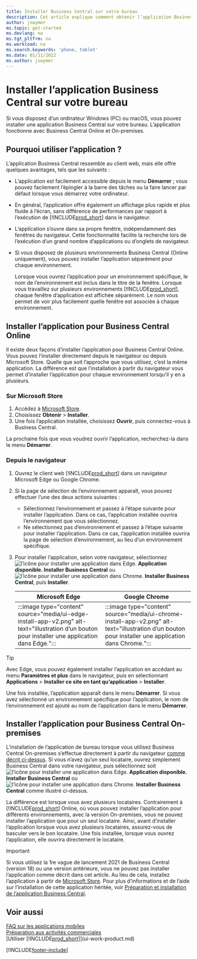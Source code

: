 ```yaml
---
title: Installer Business Central sur votre bureau
description: Cet article explique comment obtenir l’application Business Central sur un bureau Windows ou MACiOS.
author: jswymer
ms.topic: get-started
ms.devlang: na
ms.tgt_pltfrm: na
ms.workload: na
ms.search.keywords: 'phone, tablet'
ms.date: 01/11/2022
ms.author: jswymer
---
```

# Installer l’application Business Central sur votre bureau

Si vous disposez d’un ordinateur Windows (PC) ou macOS, vous pouvez installer une application Business Central sur votre bureau. L’application fonctionne avec Business Central Online et On-premises.

## Pourquoi utiliser l’application ?

L’application Business Central ressemble au client web, mais elle offre quelques avantages, tels que les suivants :

- L’application est facilement accessible depuis le menu **Démarrer** ; vous pouvez facilement l’épingler à la barre des tâches ou la faire lancer par défaut lorsque vous démarrez votre ordinateur.
- En général, l’application offre également un affichage plus rapide et plus fluide à l’écran, sans différence de performances par rapport à l’exécution de [!INCLUDE[prod_short](includes/prod_short.md)] dans le navigateur.
- L’application s’ouvre dans sa propre fenêtre, indépendamment des fenêtres du navigateur. Cette fonctionnalité facilite la recherche lors de l’exécution d’un grand nombre d’applications ou d’onglets de navigateur.
- Si vous disposez de plusieurs environnements Business Central (Online uniquement), vous pouvez installer l’application séparément pour chaque environnement.

     Lorsque vous ouvrez l’application pour un environnement spécifique, le nom de l’environnement est inclus dans le titre de la fenêtre. Lorsque vous travaillez sur plusieurs environnements [!INCLUDE[prod_short](includes/prod_short.md)], chaque fenêtre d’application est affichée séparément. Le nom vous permet de voir plus facilement quelle fenêtre est associée à chaque environnement.

## Installer l’application pour Business Central Online

Il existe deux façons d’installer l’application pour Business Central Online. Vous pouvez l’installer directement depuis le navigateur ou depuis Microsoft Store. Quelle que soit l’approche que vous utilisez, c’est la même application. La différence est que l’installation à partir du navigateur vous permet d’installer l’application pour chaque environnement lorsqu’il y en a plusieurs.

### Sur Microsoft Store

1. Accédez à [Microsoft Store](https://go.microsoft.com/fwlink/?linkid=2182870).
2. Choisissez **Obtenir** > **Installer**. 
3. Une fois l’application installée, choisissez **Ouvrir**, puis connectez-vous à Business Central.

La prochaine fois que vous voudrez ouvrir l’application, recherchez-la dans le menu **Démarrer**.

### Depuis le navigateur

1. Ouvrez le client web [!INCLUDE[prod_short](includes/prod_short.md)] dans un navigateur Microsoft Edge ou Google Chrome.

2. Si la page de sélection de l’environnement apparaît, vous pouvez effectuer l’une des deux actions suivantes :

   - Sélectionnez l’environnement et passez à l’étape suivante pour installer l’application. Dans ce cas, l’application installée ouvrira l’environnement que vous sélectionnez.
   - Ne sélectionnez pas d’environnement et passez à l’étape suivante pour installer l’application. Dans ce cas, l’application installée ouvrira la page de sélection d’environnement, au lieu d’un environnement spécifique.

3. Pour installer l’application, selon votre navigateur, sélectionnez ![l’icône pour installer une application dans Edge.](media/ui-edge-install-app-icon.png) **Application disponible. Installer Business Central** ou ![l’icône pour installer une application dans Chrome.](media/ui-chrome-install-app-icon.png) **Installer Business Central**, puis **Installer**.

   | Microsoft Edge | Google Chrome |
   |--|--|
   | :::image type="content" source="media/ui-edge-install-app-v2.png" alt-text="illustration d’un bouton pour installer une application dans Edge."::: | :::image type="content" source="media/ui-chrome-install-app-v2.png" alt-text="illustration d’un bouton pour installer une application dans Chrome."::: |

  > [!TIP]
  > Avec Edge, vous pouvez également installer l’application en accédant au menu **Paramètres et plus** dans le navigateur, puis en sélectionnant **Applications** > **Installer ce site en tant qu’application** > **Installer**.

Une fois installée, l’application apparaît dans le menu **Démarrer**. Si vous avez sélectionné un environnement spécifique pour l’application, le nom de l’environnement est ajouté au nom de l’application dans le menu **Démarrer**.

## Installer l’application pour Business Central On-premises

L’installation de l’application de bureau lorsque vous utilisez Business Central On-premises s’effectue directement à partir du navigateur [comme décrit ci-dessus](#from-the-browser). Si vous n’avez qu’un seul locataire, ouvrez simplement Business Central dans votre navigateur, puis sélectionnez soit ![l’icône pour installer une application dans Edge.](media/ui-edge-install-app-icon.png) **Application disponible. Installer Business Central** ou ![l’icône pour installer une application dans Chrome.](media/ui-chrome-install-app-icon.png) **Installer Business Central** comme illustré ci-dessus.

La différence est lorsque vous avez plusieurs locataires. Contrairement à [!INCLUDE[prod_short](includes/prod_short.md)] Online, où vous pouvez installer l’application pour différents environnements, avec la version On-premises, vous ne pouvez installer l’application que pour un seul locataire. Ainsi, avant d’installer l’application lorsque vous avez plusieurs locataires, assurez-vous de basculer vers le bon locataire. Une fois installée, lorsque vous ouvrez l’application, elle ouvrira directement le locataire.

> [!IMPORTANT]
> Si vous utilisez la 1re vague de lancement 2021 de Business Central (version 18) ou une version antérieure, vous ne pouvez pas installer l’application comme décrit dans cet article. Au lieu de cela, installez l’application à partir de [Microsoft Store](https://go.microsoft.com/fwlink/?LinkId=734848). Pour plus d’informations et de l’aide sur l’installation de cette application héritée, voir [Préparation et installation de l’application Business Central](/dynamics365/business-central/dev-itpro/deployment/install-business-central-app).

## Voir aussi

[FAQ sur les applications mobiles](ui-mobile-faq.yml)  
[Préparation aux activités commerciales](ui-get-ready-business.md)  
[Utiliser [!INCLUDE[prod_short](includes/prod_short.md)]](ui-work-product.md)  


[!INCLUDE[footer-include](includes/footer-banner.md)]
